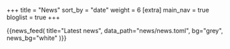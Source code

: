 +++
title = "News"
sort_by = "date"
weight = 6
[extra]
main_nav = true
bloglist = true
+++

{{news_feed(
    title="Latest news",
    data_path="news/news.toml",
    bg="grey",
    news_bg="white"
)}}
